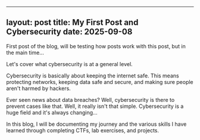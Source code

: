 

---
layout: post
title: My First Post and Cybersecurity
date: 2025-09-08
---

First post of the blog, will be testing how posts work with this post, but in the main time...

Let's cover what cybersecurity is at a general level.

Cybersecurity is basically about keeping the internet safe. This means protecting networks, keeping data safe and secure, and making sure people aren't harmed by hackers.

Ever seen news about data breaches? Well, cybersecurity is there to prevent cases like that. Well, it really isn't that simple. Cybersecurity is a huge field and it's always changing...

In this blog, I will be documenting my journey and the various skills I have learned through completing CTFs, lab exercises, and projects.







